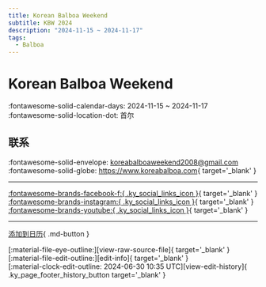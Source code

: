 ```yaml
---
title: Korean Balboa Weekend
subtitle: KBW 2024
description: "2024-11-15 ~ 2024-11-17"
tags:
  - Balboa
---
```


# Korean Balboa Weekend 

:fontawesome-solid-calendar-days: 2024-11-15 ~ 2024-11-17  
:fontawesome-solid-location-dot: 首尔  

## 联系

:fontawesome-solid-envelope: <koreabalboaweekend2008@gmail.com>  
:fontawesome-solid-globe: <https://www.koreabalboa.com>{ target='_blank' }  

---

 [:fontawesome-brands-facebook-f:{ .ky_social_links_icon }](https://www.facebook.com/KoreaBalboaWeekend){ target='_blank' } [:fontawesome-brands-instagram:{ .ky_social_links_icon }](https://instagram.com/balboa_seoul){ target='_blank' } [:fontawesome-brands-youtube:{ .ky_social_links_icon }](https://youtube.com/TheBalboaKorea){ target='_blank' }

---

[添加到日历](https://swing.news/ics/zh-Hans/2024/kr/korean-balboa-weekend-2024.ics){ .md-button }

<div class="ky_page_footer" markdown>
<div class="ky_page_footer_trailing" markdown="span">
[:material-file-eye-outline:][view-raw-source-file]{ target='_blank' }
[:material-file-edit-outline:][edit-info]{ target='_blank' }
</div>
<div class="ky_page_footer_leading" markdown="span">
[:material-clock-edit-outline: 2024-06-30 10:35 UTC][view-edit-history]{ .ky_page_footer_history_button target='_blank' }
</div>
</div>

[view-raw-source-file]: https://github.com/swingdance/events/blob/main/2024/kr/korean-balboa-weekend-2024.json "查看原始源文件"
[edit-info]: https://github.com/swingdance/events/issues/new?assignees=&labels=update+event&projects=&template=03-update_entity.yml&title=%5B2024%2Fkr%5D%20Korean%20Balboa%20Weekend&region=kr&year=2024&id=korean-balboa-weekend-2024&name=Korean%20Balboa%20Weekend&org_id= "编辑信息"

[view-edit-history]: https://github.com/swingdance/events/commits/main/2024/kr/korean-balboa-weekend-2024.json "查看编辑历史"

